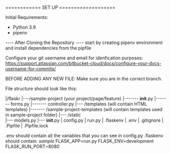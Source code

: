 ============ SET UP ===================

Initial Requirements:
- Python 3.9 
- pipenv 

---- After Cloning the Repository ----
start by creating pipenv environment and install dependencies from the pipfile

Configure your git username and email for idenfication purposes:
https://support.atlassian.com/bitbucket-cloud/docs/configure-your-dvcs-username-for-commits/

BEFORE ADDING ANY NEW FILE:
Make sure you are in the correct branch.

File structure should look like this:

|/flaskr
|---/sample-project                 (your project/page/feature)
|------- __init__.py
|------- forms.py
|------- controller.py
|--- /templates                      (will contain HTML templates)
|------- /sample-project-templates   (will contain templates used in sample-project folder)
|--- /static          
|--- models.py
|--- __init__.py
| config.py
| run.py
| .flaskenv
| .env
| .gitignore
| .Pipfile
| .Pipfile.lock


.env should contain all the variables that you can see in config.py
.flaskenv should contain:
    *sample*
FLASK_APP=run.py
FLASK_ENV=development
FLASK_RUN_PORT=8080